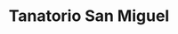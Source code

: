 ---
title: "Tanatorio San Miguel"
url: /ubeda/tanatorio-san-miguel/
shop: directores de funerarias
---